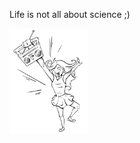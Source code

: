Life is not all about science ;)

<img src="/images/EjfrD-0XkAAtziF.jpeg" width="25%" height="25%">
